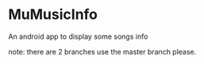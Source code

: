 # MuMusicInfo
An android app to display some songs info

note:
there are 2 branches use the master branch please.
